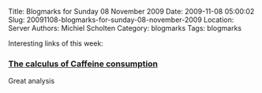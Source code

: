 Title: Blogmarks for Sunday 08 November 2009
Date: 2009-11-08 05:00:02
Slug: 20091108-blogmarks-for-sunday-08-november-2009
Location: Server
Authors: Michiel Scholten
Category: blogmarks
Tags: blogmarks

<p>Interesting links of this week:</p>
<h3><a href="http://arvindn.livejournal.com/57651.html">The calculus of Caffeine consumption</a></h3>
<p>Great analysis</p>
